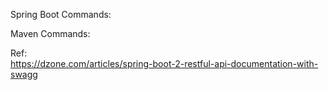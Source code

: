 Spring Boot Commands:<br/>

Maven Commands:<br/>



Ref:<br/>
https://dzone.com/articles/spring-boot-2-restful-api-documentation-with-swagg


